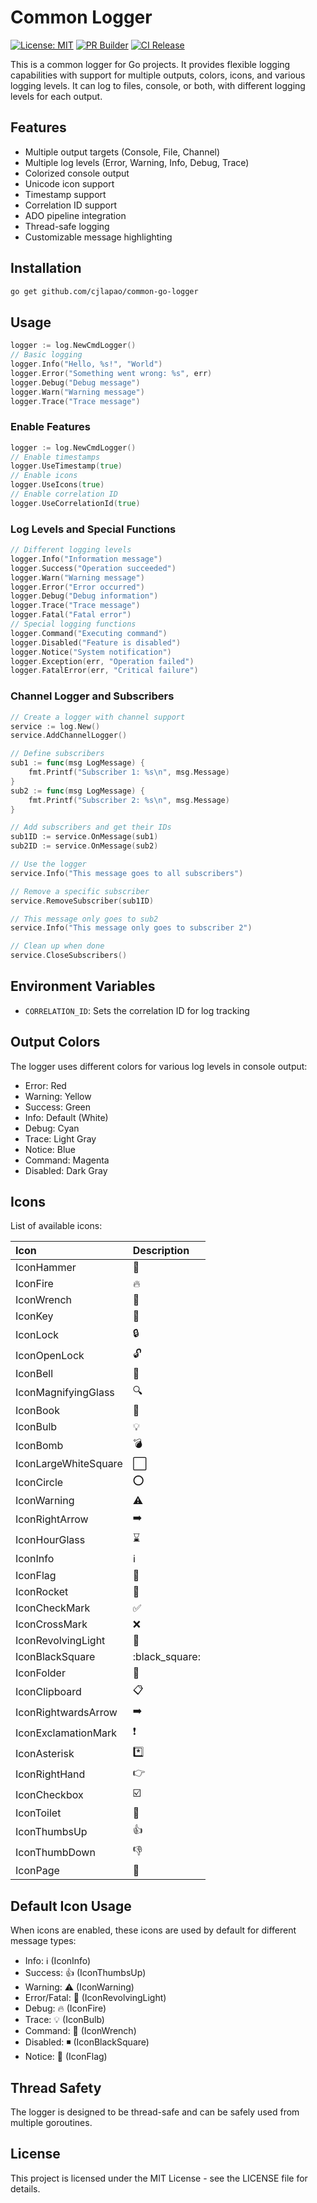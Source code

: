 # Common Logger

[![License: MIT](https://img.shields.io/badge/License-MIT-blue.svg)](https://opensource.org/licenses/MIT)
[![PR Builder](https://github.com/cjlapao/common-go-logger/actions/workflows/pr.yml/badge.svg)](https://github.com/cjlapao/common-go-logger/actions/workflows/pr.yml)
[![CI Release](https://github.com/cjlapao/common-go-logger/actions/workflows/ci.yml/badge.svg)](https://github.com/cjlapao/common-go-logger/actions/workflows/ci.yml)
  
This is a common logger for Go projects. It provides flexible logging capabilities with support for multiple outputs, colors, icons, and various logging levels. It can log to files, console, or both, with different logging levels for each output.

## Features

- Multiple output targets (Console, File, Channel)
- Multiple log levels (Error, Warning, Info, Debug, Trace)
- Colorized console output
- Unicode icon support
- Timestamp support
- Correlation ID support
- ADO pipeline integration
- Thread-safe logging
- Customizable message highlighting

## Installation

```bash
go get github.com/cjlapao/common-go-logger
```

## Usage

```go
logger := log.NewCmdLogger()
// Basic logging
logger.Info("Hello, %s!", "World")
logger.Error("Something went wrong: %s", err)
logger.Debug("Debug message")
logger.Warn("Warning message")
logger.Trace("Trace message")
```

### Enable Features

```go
logger := log.NewCmdLogger()
// Enable timestamps
logger.UseTimestamp(true)
// Enable icons
logger.UseIcons(true)
// Enable correlation ID
logger.UseCorrelationId(true)
```

### Log Levels and Special Functions

```go
// Different logging levels
logger.Info("Information message")
logger.Success("Operation succeeded")
logger.Warn("Warning message")
logger.Error("Error occurred")
logger.Debug("Debug information")
logger.Trace("Trace message")
logger.Fatal("Fatal error")
// Special logging functions
logger.Command("Executing command")
logger.Disabled("Feature is disabled")
logger.Notice("System notification")
logger.Exception(err, "Operation failed")
logger.FatalError(err, "Critical failure")
```

### Channel Logger and Subscribers

```go
// Create a logger with channel support
service := log.New()
service.AddChannelLogger()

// Define subscribers
sub1 := func(msg LogMessage) {
    fmt.Printf("Subscriber 1: %s\n", msg.Message)
}
sub2 := func(msg LogMessage) {
    fmt.Printf("Subscriber 2: %s\n", msg.Message)
}

// Add subscribers and get their IDs
sub1ID := service.OnMessage(sub1)
sub2ID := service.OnMessage(sub2)

// Use the logger
service.Info("This message goes to all subscribers")

// Remove a specific subscriber
service.RemoveSubscriber(sub1ID)

// This message only goes to sub2
service.Info("This message only goes to subscriber 2")

// Clean up when done
service.CloseSubscribers()
```

## Environment Variables

- `CORRELATION_ID`: Sets the correlation ID for log tracking

## Output Colors

The logger uses different colors for various log levels in console output:

- Error: Red
- Warning: Yellow
- Success: Green
- Info: Default (White)
- Debug: Cyan
- Trace: Light Gray
- Notice: Blue
- Command: Magenta
- Disabled: Dark Gray

## Icons

List of available icons:

| Icon | Description |
|:----|:------------|
|IconHammer |           :hammer: |
|IconFire |             :fire: |
|IconWrench |           :wrench: |
|IconKey |              :key: |
|IconLock |             :lock: |
|IconOpenLock |         :unlock: |
|IconBell |             :bell: |
|IconMagnifyingGlass |  :mag: |
|IconBook |             :book: |
|IconBulb |             :bulb: |
|IconBomb |             :bomb: |
|IconLargeWhiteSquare | :white_large_square: |
|IconCircle |           :o: |
|IconWarning |          :warning: |
|IconRightArrow |       :arrow_right: |
|IconHourGlass |        :hourglass: |
|IconInfo |             :information_source: |
|IconFlag |             :triangular_flag_on_post: |
|IconRocket |           :rocket: |
|IconCheckMark |        :white_check_mark: |
|IconCrossMark |        :x: |
|IconRevolvingLight |   :rotating_light: |
|IconBlackSquare |      :black_square: |
|IconFolder |           :file_folder: |
|IconClipboard |        :clipboard: |
|IconRightwardsArrow |  :arrow_right: |
|IconExclamationMark |  :exclamation: |
|IconAsterisk |         :asterisk: |
|IconRightHand |        :point_right: |
|IconCheckbox |         :ballot_box_with_check: |
|IconToilet |           :toilet: |
|IconThumbsUp |         :thumbsup: |
|IconThumbDown |        :thumbsdown: |
|IconPage |             :page_facing_up: |

## Default Icon Usage

When icons are enabled, these icons are used by default for different message types:

- Info: ℹ️ (IconInfo)
- Success: 👍 (IconThumbsUp)
- Warning: ⚠️ (IconWarning)
- Error/Fatal: 🚨 (IconRevolvingLight)
- Debug: 🔥 (IconFire)
- Trace: 💡 (IconBulb)
- Command: 🔧 (IconWrench)
- Disabled: ◾ (IconBlackSquare)
- Notice: 🚩 (IconFlag)

## Thread Safety

The logger is designed to be thread-safe and can be safely used from multiple goroutines.

## License

This project is licensed under the MIT License - see the LICENSE file for details.
